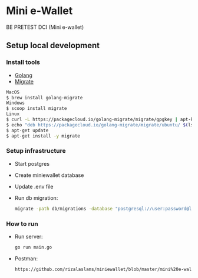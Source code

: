 # Mini e-Wallet
BE PRETEST DCI (Mini e-wallet)

## Setup local development

### Install tools

- [Golang](https://golang.org/)
- [Migrate](https://github.com/golang-migrate/migrate/tree/master/cmd/migrate)

```bash
MacOS
$ brew install golang-migrate
Windows
$ scoop install migrate
Linux
$ curl -L https://packagecloud.io/golang-migrate/migrate/gpgkey | apt-key add -
$ echo "deb https://packagecloud.io/golang-migrate/migrate/ubuntu/ $(lsb_release -sc) main" > /etc/apt/sources.list.d/migrate.list
$ apt-get update
$ apt-get install -y migrate

```

### Setup infrastructure

- Start postgres
- Create miniewallet database
- Update .env file
- Run db migration:

    ```bash
    migrate -path db/migrations -database "postgresql://user:password@localhost:5432/database?sslmode=disable" -verbose up
    ```

### How to run

- Run server:

    ```bash
    go run main.go
    ```
- Postman:

    ```bash
    https://github.com/rizalaslams/miniewallet/blob/master/mini%20e-wallet.postman_collection.json
    ```